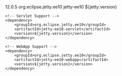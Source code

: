 <properties>
    <jetty.version>12.0.5</jetty.version>
</properties>

<dependencies>
    <!-- Core Jetty EE10 -->
    <dependency>
        <groupId>org.eclipse.jetty.ee10</groupId>
        <artifactId>jetty-ee10</artifactId>
        <version>${jetty.version}</version>
    </dependency>
    
    <!-- Servlet Support -->
    <dependency>
        <groupId>org.eclipse.jetty.ee10</groupId>
        <artifactId>jetty-ee10-servlet</artifactId>
        <version>${jetty.version}</version>
    </dependency>
    
    <!-- WebApp Support -->
    <dependency>
        <groupId>org.eclipse.jetty.ee10</groupId>
        <artifactId>jetty-ee10-webapp</artifactId>
        <version>${jetty.version}</version>
    </dependency>
</dependencies>

